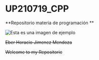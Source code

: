 # UP210719_CPP
 **Repositorio materia de programación **
 
![Esta es una imagen de ejemplo](https://github.com/UP210719/UP210719_CPP/blob/main/imagenes/images.jpeg)

~~Eber Horacio Jimenez Mendoza~~ 

~~Welcome to my Repositorie~~ 
